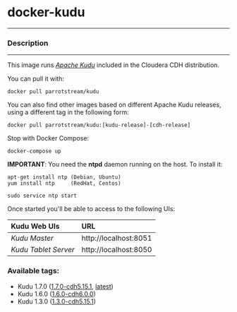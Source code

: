 # **docker-kudu**
___

### Description
___

This image runs [*Apache Kudu*](https://kudu.apache.org/) included in the Cloudera CDH distribution.

You can pull it with:

    docker pull parrotstream/kudu

You can also find other images based on different Apache Kudu releases, using a different tag in the following form:

    docker pull parrotstream/kudu:[kudu-release]-[cdh-release]


Stop with Docker Compose:

    docker-compose up

**IMPORTANT**: You need the **ntpd** daemon running on the host. To install it:

    apt-get install ntp (Debian, Ubuntu)
    yum install ntp     (RedHat, Centos)

    sudo service ntp start

Once started you'll be able to access to the following UIs:

| **Kudu Web UIs**           |**URL**                    |
|:----------------------------|:--------------------------|
| *Kudu Master*               | http://localhost:8051     |
| *Kudu Tablet Server*        | http://localhost:8050     |

### Available tags:

- Kudu 1.7.0 ([1.7.0-cdh5.15.1](https://github.com/parrot-stream/docker-kudu/blob/1.7.0-cdh5.15.1/Dockerfile), [latest](https://github.com/parrot-stream/docker-kudu/blob/latest/Dockerfile))
- Kudu 1.6.0 ([1.6.0-cdh6.0.0](https://github.com/parrot-stream/docker-kudu/blob/1.6.0-cdh6.0.0/Dockerfile))
- Kudu 1.3.0 ([1.3.0-cdh5.15.1](https://github.com/parrot-stream/docker-kudu/blob/1.3.0-cdh5.11.1/Dockerfile))
